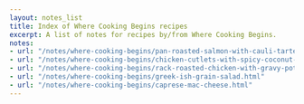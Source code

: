 ```yaml
---
layout: notes_list
title: Index of Where Cooking Begins recipes
excerpt: A list of notes for recipes by/from Where Cooking Begins.
notes:
- url: "/notes/where-cooking-begins/pan-roasted-salmon-with-cauli-tarter-sauce-and-chive-vinaigrette.html"
- url: "/notes/where-cooking-begins/chicken-cutlets-with-spicy-coconut-dressing.html"
- url: "/notes/where-cooking-begins/rack-roasted-chicken-with-gravy-potatoes.html"
- url: "/notes/where-cooking-begins/greek-ish-grain-salad.html"
- url: "/notes/where-cooking-begins/caprese-mac-cheese.html"
---
```

